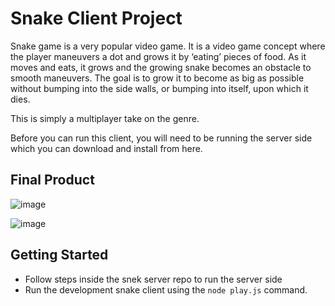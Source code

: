 # Snake Client Project

Snake game is a very popular video game. It is a video game concept where the player maneuvers a dot and grows it by ‘eating’ pieces of food. As it moves and eats, it grows and the growing snake becomes an obstacle to smooth maneuvers. The goal is to grow it to become as big as possible without bumping into the side walls, or bumping into itself, upon which it dies.

This is simply a multiplayer take on the genre.

Before you can run this client, you will need to be running the server side which you can download and install from here. 

## Final Product

![image](https://user-images.githubusercontent.com/96377755/234465333-818ae1ec-dba7-441f-b214-06211e91b6cd.png)

![image](https://user-images.githubusercontent.com/96377755/234465420-7ab1af7d-8070-49ec-a2d5-4d6f73f8925f.png)



## Getting Started

- Follow steps inside the snek server repo to run the server side
- Run the development snake client using the `node play.js` command.

